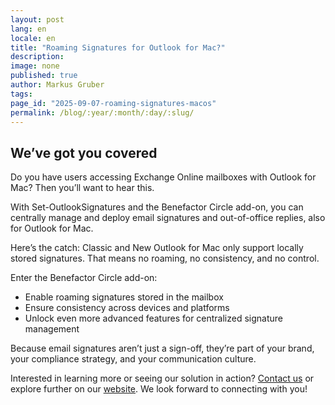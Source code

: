 ```yaml
---
layout: post
lang: en
locale: en
title: "Roaming Signatures for Outlook for Mac?"
description:
image: none
published: true
author: Markus Gruber
tags: 
page_id: "2025-09-07-roaming-signatures-macos"
permalink: /blog/:year/:month/:day/:slug/
---
```

## We’ve got you covered
Do you have users accessing Exchange Online mailboxes with Outlook for Mac? Then you’ll want to hear this.

With Set-OutlookSignatures and the Benefactor Circle add-on, you can centrally manage and deploy email signatures and out-of-office replies, also for Outlook for Mac.

Here’s the catch: Classic and New Outlook for Mac only support locally stored signatures. That means no roaming, no consistency, and no control.

Enter the Benefactor Circle add-on:
- Enable roaming signatures stored in the mailbox
- Ensure consistency across devices and platforms
- Unlock even more advanced features for centralized signature management

Because email signatures aren’t just a sign-off, they’re part of your brand, your compliance strategy, and your communication culture.

Interested in learning more or seeing our solution in action? [Contact us](/contact) or explore further on our [website](/). We look forward to connecting with you!